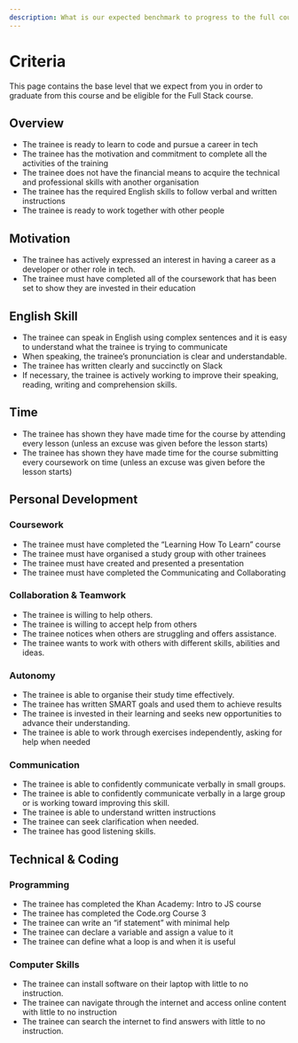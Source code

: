```yaml
---
description: What is our expected benchmark to progress to the full course?
---
```


# Criteria

This page contains the base level that we expect from you in order to graduate from this course and be eligible for the Full Stack course.

## Overview

* The trainee is ready to learn to code and pursue a career in tech
* The trainee has the motivation and commitment to complete all the activities of the training
* The trainee does not have the financial means to acquire the technical and professional skills with another organisation
* The trainee has the required English skills to follow verbal and written instructions
* The trainee is ready to work together with other people

## Motivation

* The trainee has actively expressed an interest in having a career as a developer or other role in tech. 
* The trainee must have completed all of the coursework that has been set to show they are invested in their education

## English Skill

* The trainee can speak in English using complex sentences and it is easy to understand what the trainee is trying to communicate
* When speaking, the trainee’s pronunciation is clear and understandable. 
* The trainee has written clearly and succinctly on Slack
* If necessary, the trainee is actively working to improve their speaking, reading, writing and comprehension skills. 

## Time

* The trainee has shown they have made time for the course by attending every lesson \(unless an excuse was given before the lesson starts\)
* The trainee has shown they have made time for the course submitting every coursework on time \(unless an excuse was given before the lesson starts\)

## Personal Development

### Coursework

* The trainee must have completed the “Learning How To Learn” course
* The trainee must have organised a study group with other trainees
* The trainee must have created and presented a presentation
* The trainee must have completed the Communicating and Collaborating 

### Collaboration & Teamwork

* The trainee is willing to help others.
* The trainee is willing to accept help from others
* The trainee notices when others are struggling and offers assistance. 
* The trainee wants to work with others with different skills, abilities and ideas.

### Autonomy

* The trainee is able to organise their study time effectively.
* The trainee has written SMART goals and used them to achieve results
* The trainee is invested in their learning and seeks new opportunities to advance their understanding. 
* The trainee is able to work through exercises independently, asking for help when needed

### Communication

* The trainee is able to confidently communicate verbally in small groups.
* The trainee is able to confidently communicate verbally in a large group or is working toward improving this skill. 
* The trainee is able to understand written instructions 
* The trainee can seek clarification when needed. 
* The trainee has good listening skills.

## Technical & Coding

### Programming

* The trainee has completed the Khan Academy: Intro to JS course
* The trainee has completed the Code.org Course 3
* The trainee can write an “if statement” with minimal help
* The trainee can declare a variable and assign a value to it
* The trainee can define what a loop is and when it is useful

### Computer Skills

* The trainee can install software on their laptop with little to no instruction.
* The trainee can navigate through the internet and access online content with little to no instruction
* The trainee can search the internet to find answers with little to no instruction.

